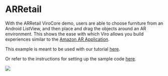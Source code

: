 ARRetail 
=====================
With the ARRetail ViroCore demo, users are able to choose furniture from an Android ListView, and then place and drag the objects around an AR environment. This shows the ease with which Viro allows you build experiences similar to the [Amazon AR Application](https://www.youtube.com/watch?v=uhdOzpblrm0).

This example is meant to be used with our tutorial [here](https://blog.viromedia.com/tutorial-how-to-build-amazons-ar-view-for-arcore-android-using-virocore-and-java-ba1cc3ff2d87).

Or refer to the instructions for setting up the sample code [here](https://github.com/viromedia/virocore/blob/master/README.md).

<a href="https://github.com/viromedia/virocore/blob/master/ARRetail/app/src/main/java/com/example/virosample/ProductARActivity.java">
<img src="https://raw.githubusercontent.com/viromedia/virocore/master/ARRetail/ARRetailActivity.gif">
</a>
